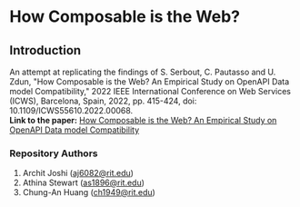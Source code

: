 # How Composable is the Web?

## Introduction
An attempt at replicating the findings of S. Serbout, C. Pautasso and U. Zdun, "How Composable is the Web? An Empirical Study on OpenAPI Data model Compatibility," 2022 IEEE International Conference on Web Services (ICWS), Barcelona, Spain, 2022, pp. 415-424, doi: 10.1109/ICWS55610.2022.00068.
<br>
<b>Link to the paper:</b> [How Composable is the Web? An Empirical Study on OpenAPI Data model Compatibility](https://ieeexplore.ieee.org/document/9885779)

### Repository Authors
1. Archit Joshi (aj6082@rit.edu)
2. Athina Stewart (as1896@rit.edu)
3. Chung-An Huang (ch1949@rit.edu)
